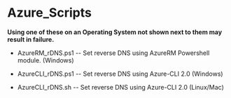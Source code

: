# Azure_Scripts

**Using one of these on an Operating System not shown next to them may result in failure.**

- AzureRM_rDNS.ps1 -- Set reverse DNS using AzureRM Powershell module. (Windows)

- AzureCLI_rDNS.ps1 -- Set reverse DNS using Azure-CLI 2.0 (Windows)

- AzureCLI_rDNS.sh -- Set reverse DNS using Azure-CLI 2.0 (Linux/Mac)
